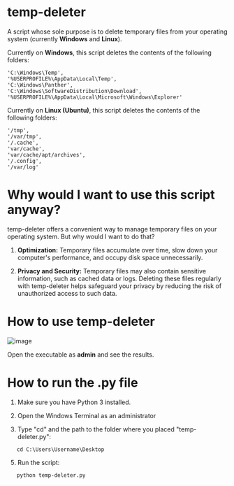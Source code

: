 # temp-deleter
A script whose sole purpose is to delete temporary files from your operating system (currently **Windows** and **Linux**).

Currently on **Windows**, this script deletes the contents of the following folders:

```
'C:\Windows\Temp',
'%USERPROFILE%\AppData\Local\Temp',
'C:\Windows\Panther',
'C:\Windows\SoftwareDistribution\Download',
'%USERPROFILE%\AppData\Local\Microsoft\Windows\Explorer'
```


Currently on **Linux (Ubuntu)**, this script deletes the contents of the following folders:

```
'/tmp',
'/var/tmp',
'/.cache',
'var/cache',
'var/cache/apt/archives',
'/.config',
'/var/log'
```

# Why would I want to use this script anyway?
temp-deleter offers a convenient way to manage temporary files on your operating system. But why would I want to do that?

1. <b>Optimization:</b> Temporary files accumulate over time, slow down your computer's performance, and occupy disk space unnecessarily.
   
2. <b>Privacy and Security:</b> Temporary files may also contain sensitive information, such as cached data or logs. Deleting these files regularly with temp-deleter helps safeguard your privacy by reducing the risk of unauthorized access to such data.

# How to use temp-deleter
![image](https://github.com/giomascitelli/temp-deleter/assets/47045018/ace098e6-029d-463d-a81a-e88647069f55)

Open the executable as <b>admin</b> and see the results.

# How to run the .py file

1. Make sure you have Python 3 installed.

2. Open the Windows Terminal as an administrator

3. Type "cd" and the path to the folder where you placed "temp-deleter.py":

```
   cd C:\Users\Username\Desktop
```

5. Run the script:

```
   python temp-deleter.py
```
